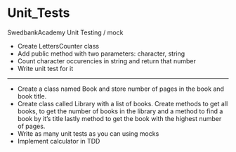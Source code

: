 # Unit_Tests
SwedbankAcademy Unit Testing / mock
- Create LettersCounter class
- Add public method with two parameters: character, string
- Count character occurencies in  string  and return that number
- Write unit test for it
----------------
- Create a class named Book and store number of pages in the book and book title.
- Create class called Library with a list of books. Create methods to get all books, to get the number of books in the library and a method to find a book by it’s title lastly method to get the book with the highest number of pages.
- Write as many unit tests as you can using mocks
- Implement calculator in TDD 


